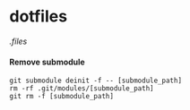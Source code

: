 # dotfiles
*.files*

#### Remove submodule

```shell
git submodule deinit -f -- [submodule_path]
rm -rf .git/modules/[submodule_path]
git rm -f [submodule_path]
```
